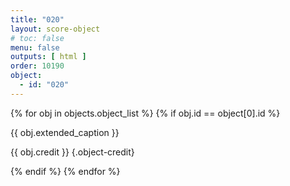 ```yaml
---
title: "020"
layout: score-object
# toc: false
menu: false
outputs: [ html ]
order: 10190
object:
  - id: "020"
---
```


{% for obj in objects.object_list %}
{% if obj.id == object[0].id %}

{{ obj.extended_caption }}

{{ obj.credit }} {.object-credit}

{% endif %}
{% endfor %}
